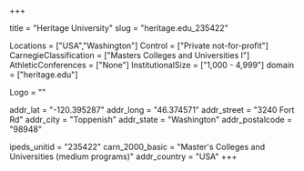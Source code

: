 
+++

title = "Heritage University"
slug = "heritage.edu_235422"

Locations = ["USA","Washington"]
Control = ["Private not-for-profit"]
CarnegieClassification = ["Masters Colleges and Universities I"]
AthleticConferences = ["None"]
InstitutionalSize = ["1,000 - 4,999"]
domain = ["heritage.edu"]

Logo = ""

addr_lat = "-120.395287"
addr_long = "46.374571"
addr_street = "3240 Fort Rd"
addr_city = "Toppenish"
addr_state = "Washington"
addr_postalcode = "98948"

ipeds_unitid = "235422"
carn_2000_basic = "Master's Colleges and Universities (medium programs)"
addr_country = "USA"
+++
    
